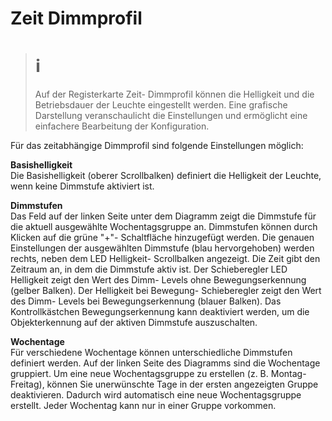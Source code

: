 # Zeit Dimmprofil
># ℹ  
>Auf der Registerkarte Zeit- Dimmprofil können die Helligkeit und die Betriebsdauer der Leuchte eingestellt werden. Eine grafische Darstellung veranschaulicht die Einstellungen und ermöglicht eine einfachere Bearbeitung der Konfiguration.

Für das zeitabhängige Dimmprofil sind folgende Einstellungen möglich:

<strong>Basishelligkeit</strong>  
Die Basishelligkeit (oberer Scrollbalken) definiert die Helligkeit der Leuchte, wenn keine Dimmstufe aktiviert ist.

<strong>Dimmstufen</strong>  
Das Feld auf der linken Seite unter dem Diagramm zeigt die Dimmstufe für die aktuell ausgewählte Wochentagsgruppe an. Dimmstufen können durch Klicken auf die grüne "+"- Schaltfläche hinzugefügt werden.
Die genauen Einstellungen der ausgewählten Dimmstufe (blau hervorgehoben) werden rechts, neben dem LED Helligkeit- Scrollbalken angezeigt.
Die Zeit gibt den Zeitraum an, in dem die Dimmstufe aktiv ist.
Der Schieberegler LED Helligkeit zeigt den Wert des Dimm- Levels ohne Bewegungserkennung (gelber Balken).
Der Helligkeit bei Bewegung- Schieberegler zeigt den Wert des Dimm- Levels bei Bewegungserkennung (blauer Balken).
Das Kontrollkästchen Bewegungserkennung kann deaktiviert werden, um die Objekterkennung auf der aktiven Dimmstufe auszuschalten.

<strong>Wochentage</strong>  
Für verschiedene Wochentage können unterschiedliche Dimmstufen definiert werden. Auf der linken Seite des Diagramms sind die Wochentage gruppiert. Um eine neue Wochentagsgruppe zu erstellen (z. B. Montag- Freitag), können Sie unerwünschte Tage in der ersten angezeigten Gruppe deaktivieren. Dadurch wird automatisch eine neue Wochentagsgruppe erstellt. Jeder Wochentag kann nur in einer Gruppe vorkommen.